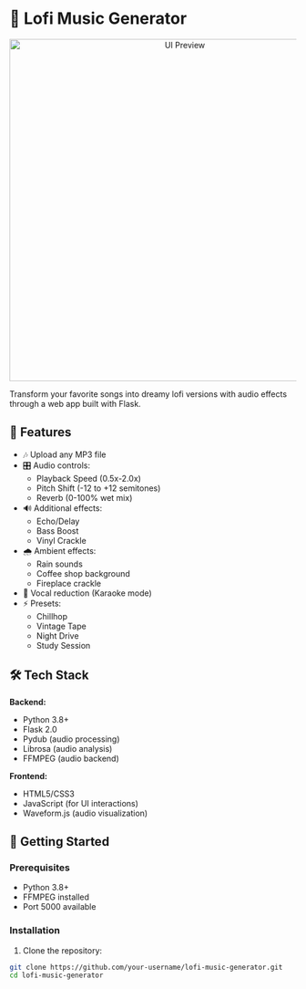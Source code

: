 # 🎵 Lofi Music Generator

<p align="center">
  <img src="https://raw.githubusercontent.com/your-username/lofi-music-generator/main/static/ui_preview.jpg" alt="UI Preview" width="600">
</p>

Transform your favorite songs into dreamy lofi versions with audio effects through a web app built with Flask.

## 🌟 Features

- 🎶 Upload any MP3 file
- 🎛️ Audio controls:
  - Playback Speed (0.5x-2.0x)
  - Pitch Shift (-12 to +12 semitones)
  - Reverb (0-100% wet mix)
- 🔊 Additional effects:
  - Echo/Delay
  - Bass Boost
  - Vinyl Crackle
- 🌧️ Ambient effects:
  - Rain sounds
  - Coffee shop background
  - Fireplace crackle
- 🎤 Vocal reduction (Karaoke mode)
- ⚡ Presets:
  - Chillhop
  - Vintage Tape
  - Night Drive
  - Study Session

## 🛠️ Tech Stack

**Backend:**
- Python 3.8+
- Flask 2.0
- Pydub (audio processing)
- Librosa (audio analysis)
- FFMPEG (audio backend)

**Frontend:**
- HTML5/CSS3
- JavaScript (for UI interactions)
- Waveform.js (audio visualization)

## 🚀 Getting Started

### Prerequisites

- Python 3.8+
- FFMPEG installed
- Port 5000 available

### Installation

1. Clone the repository:
```bash
git clone https://github.com/your-username/lofi-music-generator.git
cd lofi-music-generator

